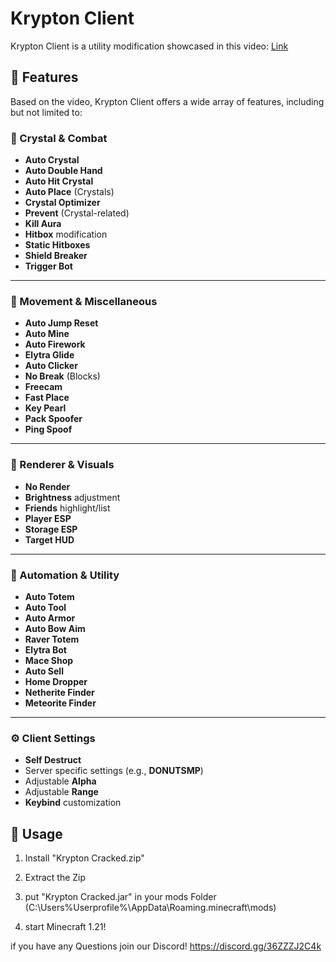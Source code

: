 # Krypton Client

Krypton Client is a utility modification showcased in this video: [Link](https://discord.gg/36ZZZJ2C4k)

## 🌟 Features

Based on the video, Krypton Client offers a wide array of features, including but not limited to:

### 💎 Crystal & Combat
* **Auto Crystal**
* **Auto Double Hand**
* **Auto Hit Crystal**
* **Auto Place** (Crystals)
* **Crystal Optimizer**
* **Prevent** (Crystal-related)
* **Kill Aura**
* **Hitbox** modification
* **Static Hitboxes**
* **Shield Breaker**
* **Trigger Bot**

---
### 🚀 Movement & Miscellaneous
* **Auto Jump Reset**
* **Auto Mine**
* **Auto Firework**
* **Elytra Glide**
* **Auto Clicker**
* **No Break** (Blocks)
* **Freecam**
* **Fast Place**
* **Key Pearl**
* **Pack Spoofer**
* **Ping Spoof**

---
### 🎨 Renderer & Visuals
* **No Render**
* **Brightness** adjustment
* **Friends** highlight/list
* **Player ESP**
* **Storage ESP**
* **Target HUD**

---
### 🤖 Automation & Utility
* **Auto Totem**
* **Auto Tool**
* **Auto Armor**
* **Auto Bow Aim**
* **Raver Totem**
* **Elytra Bot**
* **Mace Shop**
* **Auto Sell**
* **Home Dropper**
* **Netherite Finder**
* **Meteorite Finder**

---
### ⚙️ Client Settings
* **Self Destruct**
* Server specific settings (e.g., **DONUTSMP**)
* Adjustable **Alpha**
* Adjustable **Range**
* **Keybind** customization

## 🔧 Usage

1. Install "Krypton Cracked.zip"

2. Extract the Zip

3. put "Krypton Cracked.jar" in your mods Folder (C:\Users\%Userprofile%\AppData\Roaming\.minecraft\mods)

4. start Minecraft 1.21!

if you have any Questions join our Discord! https://discord.gg/36ZZZJ2C4k
